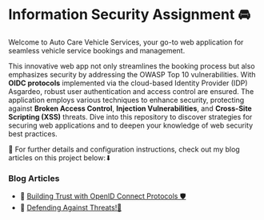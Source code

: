 # Information Security Assignment 🚘

Welcome to Auto Care Vehicle Services, your go-to web application for seamless vehicle service bookings and management.

This innovative web app not only streamlines the booking process but also emphasizes security by addressing the OWASP Top 10 vulnerabilities. With **OIDC protocols** implemented via the cloud-based Identity Provider (IDP) Asgardeo, robust user authentication and access control are ensured. The application employs various techniques to enhance security, protecting against **Broken Access Control**, **Injection Vulnerabilities**, and **Cross-Site Scripting (XSS)** threats. Dive into this repository to discover strategies for securing web applications and to deepen your knowledge of web security best practices.

🔎 For further details and configuration instructions, check out my blog articles on this project below:⬇

### Blog Articles

- 📌 [Building Trust with OpenID Connect Protocols 🛡](https://medium.com/@janudabethmin/building-trust-with-openid-connect-protocols-2322515e0fba)
- 📌 [Defending Against Threats!🔐](https://medium.com/@janudabethmin/defending-against-threats-f6481977d353)